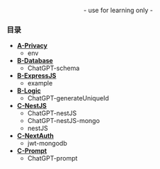 <p align="center">
    - use for learning only -
</p>

### 目录

- [**A-Privacy**](https://github.com/989x/backend/tree/main/A-Privacy)
    - env
- [**B-Database**](https://github.com/989x/backend/tree/main/B-Database)
    - ChatGPT-schema
- [**B-ExpressJS**](https://github.com/989x/backend/tree/main/B-ExpressJS)
    - example
- [**B-Logic**](https://github.com/989x/backend/tree/main/B-Logic)
    - ChatGPT-generateUniqueId
- [**C-NestJS**](https://github.com/989x/backend/tree/main/C-NestJS)
    - ChatGPT-nestJS
    - ChatGPT-nestJS-mongo
    - nestJS
- [**C-NextAuth**](https://github.com/989x/backend/tree/main/C-NextAuth)
    - jwt-mongodb
- [**C-Prompt**](https://github.com/989x/backend/tree/main/C-Prompt)
    - ChatGPT-prompt
